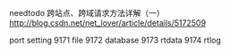 needtodo
跨站点、跨域请求方法详解（一）
http://blog.csdn.net/net_lover/article/details/5172509

port setting
9171 file
9172 database
9173 rtdata
9174 rtlog